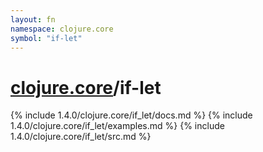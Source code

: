 ```yaml
---
layout: fn
namespace: clojure.core
symbol: "if-let"
---
```


# [clojure.core](../)/if-let

{% include 1.4.0/clojure.core/if_let/docs.md %}
{% include 1.4.0/clojure.core/if_let/examples.md %}
{% include 1.4.0/clojure.core/if_let/src.md %}

